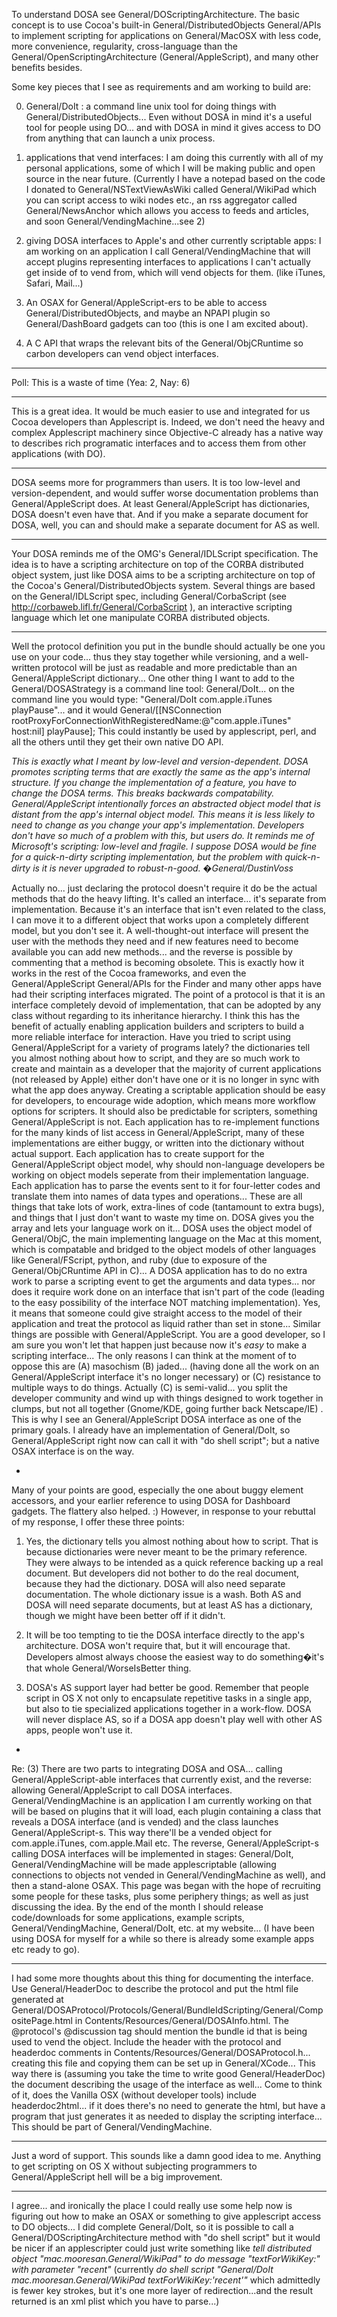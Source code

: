 To understand DOSA see General/DOScriptingArchitecture.  The basic concept is to use Cocoa's built-in General/DistributedObjects General/APIs to implement scripting for applications on General/MacOSX with less code, more convenience, regularity, cross-language than the General/OpenScriptingArchitecture (General/AppleScript), and many other benefits besides.

Some key pieces that I see as requirements and am working to build are:

0) General/DoIt : a command line unix tool for doing things with General/DistributedObjects... Even without DOSA in mind it's a useful tool for people using DO... and with DOSA in mind it gives access to DO from anything that can launch a unix process.

1) applications that vend interfaces: I am doing this currently with all of my personal applications, some of which I will be making public and open source in the near future. (Currently I have a notepad based on the code I donated to General/NSTextViewAsWiki called General/WikiPad which you can script access to wiki nodes etc., an rss aggregator called General/NewsAnchor which allows you access to feeds and articles, and soon General/VendingMachine...see 2)

2) giving DOSA interfaces to Apple's and other currently scriptable apps: I am working on an application I call General/VendingMachine that will accept plugins representing interfaces to applications I can't actually get inside of to vend from, which will vend objects for them. (like iTunes, Safari, Mail...)

3) An OSAX for General/AppleScript-ers to be able to access General/DistributedObjects, and maybe an NPAPI plugin so General/DashBoard gadgets can too (this is one I am excited about).

4) A C API that wraps the relevant bits of the General/ObjCRuntime so carbon developers can vend object interfaces.

----

Poll: This is a waste of time (Yea: 2, Nay: 6)

----

This is a great idea. It would be much easier to use and integrated for us Cocoa developers than Applescript is. Indeed, we don't need the heavy and complex Applescript machinery since Objective-C already has a native way to describes rich programatic interfaces and to access them from other applications (with DO). 

----

DOSA seems more for programmers than users. It is too low-level and version-dependent, and would suffer worse documentation problems than General/AppleScript does. At least General/AppleScript has dictionaries, DOSA doesn't even have that. And if you make a separate document for DOSA, well, you can and should make a separate document for AS as well.

----

Your DOSA reminds me of the OMG's General/IDLScript specification. The idea is to have a scripting architecture on top of the CORBA distributed object system, just like DOSA aims to be a scripting architecture on top of the Cocoa's General/DistributedObjects system. Several things are based on the General/IDLScript spec, including General/CorbaScript (see http://corbaweb.lifl.fr/General/CorbaScript ), an interactive scripting language which let one manipulate CORBA distributed objects.

----

Well the protocol definition you put in the bundle should actually be one you use on your code... thus they stay together while versioning, and a well-written protocol will be just as readable and more predictable than an General/AppleScript dictionary... One other thing I want to add to the General/DOSAStrategy is a command line tool: General/DoIt... on the command line you would type: "General/DoIt com.apple.iTunes playPause"... and it would General/[[NSConnection rootProxyForConnectionWithRegisteredName:@"com.apple.iTunes" host:nil] playPause];  This could instantly be used by applescript, perl, and all the others until they get their own native DO API.

*This is exactly what I meant by low-level and version-dependent. DOSA promotes scripting terms that are exactly the same as the app's internal structure. If you change the implementation of a feature, you have to change the DOSA terms. This breaks backwards compatability. General/AppleScript intentionally forces an abstracted object model that is distant from the app's internal object model. This means it is less likely to need to change as you change your app's implementation. Developers don't have so much of a problem with this, but users do. It reminds me of Microsoft's scripting: low-level and fragile. I suppose DOSA would be fine for a quick-n-dirty scripting implementation, but the problem with quick-n-dirty is it is never upgraded to robust-n-good. �General/DustinVoss*

Actually no... just declaring the protocol doesn't require it do be the actual methods that do the heavy lifting.  It's called an interface... it's separate from implementation.  Because it's an interface that isn't even related to the class, I can move it to a different object that works upon a completely different model, but you don't see it.  A well-thought-out interface will present the user with the methods they need and if new features need to become available you can add new methods... and the reverse is possible by commenting that a method is becoming obsolete.  This is exactly how it works in the rest of the Cocoa frameworks, and even the General/AppleScript General/APIs for the Finder and many other apps have had their scripting interfaces migrated.  The point of a protocol is that it is an interface completely devoid of implementation, that can be adopted by any class without regarding to its inheritance hierarchy.  I think this has the benefit of actually enabling application builders and scripters to build a more reliable interface for interaction.  Have you tried to script using General/AppleScript for a variety of programs lately? the dictionaries tell you almost nothing about how to script, and they are so much work to create and maintain as a developer that the majority of current applications (not released by Apple) either don't have one or it is no longer in sync with what the app does anyway.  Creating a scriptable application should be easy for developers, to encourage wide adoption, which means more workflow options for scripters.  It should also be predictable for scripters, something General/AppleScript is not.  Each application has to re-implement functions for the many kinds of list access in General/AppleScript, many of these implementations are either buggy, or written into the dictionary without actual support.  Each application has to create support for the General/AppleScript object model, why should non-language developers be working on object models seperate from their implementation language.  Each application has to parse the events sent to it for four-letter codes and translate them into names of data types and operations... These are all things that take lots of work, extra-lines of code (tantamount to extra bugs), and things that I just don't want to waste my time on.  DOSA gives you the array and lets your language work on it... DOSA uses the object model of General/ObjC, the main implementing language on the Mac at this moment, which is compatable and bridged to the object models of other languages like General/FScript, python, and ruby (due to exposure of the General/ObjCRuntime API in C)... A DOSA application has to do no extra work to parse a scripting event to get the arguments and data types... nor does it require work done on an interface that isn't part of the code (leading to the easy possibility of the interface NOT matching implementation).  Yes, it means that someone could give straight access to the model of their application and treat the protocol as liquid rather than set in stone... Similar things are possible with General/AppleScript.  You are a good developer, so I am sure you won't let that happen just because now it's *easy* to make a scripting interface... The only reasons I can think at the moment of to oppose this are (A) masochism (B) jaded... (having done all the work on an General/AppleScript interface it's no longer necessary) or (C) resistance to multiple ways to do things.  Actually (C) is semi-valid... you split the developer community and wind up with things designed to work together in clumps, but not all together (Gnome/KDE, going further back Netscape/IE) .  This is why I see an General/AppleScript DOSA interface as one of the primary goals.  I already have an implementation of General/DoIt, so General/AppleScript right now can call it with "do shell script"; but a native OSAX interface is on the way.

*
Many of your points are good, especially the one about buggy element accessors, and your earlier reference to using DOSA for Dashboard gadgets. The flattery also helped. :) However, in response to your rebuttal of my response, I offer these three points:

1) Yes, the dictionary tells you almost nothing about how to script. That is because dictionaries were never meant to be the primary reference. They were always to be intended as a quick reference backing up a real document. But developers did not bother to do the real document, because they had the dictionary. DOSA will also need separate documentation. The whole dictionary issue is a wash. Both AS and DOSA will need separate documents, but at least AS has a dictionary, though we might have been better off if it didn't.

2) It will be too tempting to tie the DOSA interface directly to the app's architecture. DOSA won't require that, but it will encourage that. Developers almost always choose the easiest way to do something�it's that whole General/WorseIsBetter thing.

3) DOSA's AS support layer had better be good. Remember that people script in OS X not only to encapsulate repetitive tasks in a single app, but also to tie specialized applications together in a work-flow. DOSA will never displace AS, so if a DOSA app doesn't play well with other AS apps, people won't use it.
*

Re: (3)  There are two parts to integrating DOSA and OSA... calling General/AppleScript-able interfaces that currently exist, and the reverse: allowing General/AppleScript to call DOSA interfaces.  General/VendingMachine is an application I am currently working on that will be based on plugins that it will load, each plugin containing a class that reveals a DOSA interface (and is vended) and the class launches General/AppleScript-s.  This way there'll be a vended object for com.apple.iTunes, com.apple.Mail etc.  The reverse, General/AppleScript-s calling DOSA interfaces will be implemented in stages: General/DoIt, General/VendingMachine will be made applescriptable (allowing connections to objects not vended in General/VendingMachine as well), and then a stand-alone OSAX.  This page was began with the hope of recruiting some people for these tasks, plus some periphery things; as well as just discussing the idea.  By the end of the month I should release code/downloads for some applications, example scripts, General/VendingMachine, General/DoIt, etc. at my website... (I have been using DOSA for myself for a while so there is already some example apps etc ready to go).

----

I had some more thoughts about this thing for documenting the interface.  Use General/HeaderDoc to describe the protocol and put the html file generated at General/DOSAProtocol/Protocols/General/BundleIdScripting/General/CompositePage.html in Contents/Resources/General/DOSAInfo.html.  The @protocol's @discussion tag should mention the bundle id that is being used to vend the object. Include the header with the protocol and headerdoc comments in Contents/Resources/General/DOSAProtocol.h... creating this file and copying them can be set up in General/XCode... This way there is (assuming you take the time to write good General/HeaderDoc) the document describing the usage of the interface as well... Come to think of it, does the Vanilla OSX (without developer tools) include headerdoc2html... if it does there's no need to generate the html, but have a program that just generates it as needed to display the scripting interface... This should be part of General/VendingMachine.

----

Just a word of support.  This sounds like a damn good idea to me.  Anything to get scripting on OS X without subjecting programmers to General/AppleScript hell will be a big improvement.

----

I agree... and ironically the place I could really use some help now is figuring out how to make an OSAX or something to give applescript access to DO objects... I did complete General/DoIt, so it is possible to call a General/DOScriptingArchitecture method with "do shell script" but it would be nicer if an applescripter could just write something like *tell distributed object "mac.mooresan.General/WikiPad" to do message "textForWikiKey:" with parameter "recent"* (currently *do shell script "General/DoIt mac.mooresan.General/WikiPad textForWikiKey:'recent'"* which admittedly is fewer key strokes, but it's one more layer of redirection...and the result returned is an xml plist which you have to parse...)